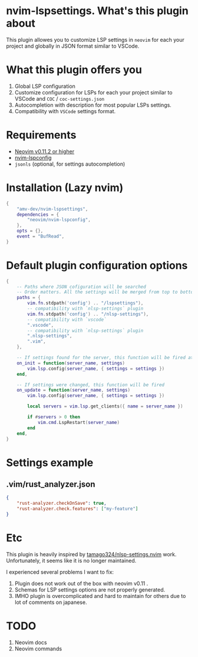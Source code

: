 # nvim-lspsettings. What's this plugin about

This plugin allowes you to customize LSP settings in `neovim` for each your project and globally in JSON format similar to VSCode.

# What this plugin offers you
1. Global LSP configuration
2. Customize configuration for LSPs for each your project similar to VSCode and `COC` / `coc-settings.json`
2. Autocompletion with description for most popular LSPs settings.
3. Compatibility with `VSCode` settings format.

# Requirements
* [Neovim v0.11.2 or higher](https://github.com/neovim/neovim/releases)
* [nvim-lspconfig](https://github.com/neovim/nvim-lspconfig/)
* `jsonls` (optional, for settings autocompletion)

# Installation (Lazy nvim)

```lua
{
    "amv-dev/nvim-lspsettings",
    dependencies = {
        "neovim/nvim-lspconfig",
    },
    opts = {},
    event = "BufRead",
}
```

# Default plugin configuration options
```lua
{
    -- Paths where JSON cofiguration will be searched
    -- Order matters. All the settings will be merged from top to bottom.
    paths = {
        vim.fn.stdpath('config') .. "/lspsettings"),
        -- compatibility with `nlsp-settings` plugin
        vim.fn.stdpath('config') .. "/nlsp-settings"),
        -- compatibility with `vscode`
        ".vscode",
        -- compatibility with `nlsp-settings` plugin
        ".nlsp-settings",
        ".vim",
    },

    -- If settings found for the server, this function will be fired at startup
    on_init = function(server_name, settings)
        vim.lsp.config(server_name, { settings = settings })
    end,

    -- If settings were changed, this function will be fired
    on_update = function(server_name, settings)
        vim.lsp.config(server_name, { settings = settings })

        local servers = vim.lsp.get_clients({ name = server_name })

        if #servers > 0 then
            vim.cmd.LspRestart(server_name)
        end
    end,
}
```

# Settings example
## .vim/rust_analyzer.json
```json
{
    "rust-analyzer.checkOnSave": true,
    "rust-analyzer.check.features": ["my-feature"]
}
```

# Etc
This plugin is heavily inspired by [tamago324/nlsp-settings.nvim](https://github.com/tamago324/nlsp-settings.nvim) work. Unfortunately, it seems like it is no longer maintained.

I experienced several problems I want to fix:
1. Plugin does not work out of the box with neovim v0.11 .
2. Schemas for LSP settings options are not properly generated.
3. IMHO plugin is overcomplicated and hard to maintain for others due to lot of comments on japanese.

# TODO
1. Neovim docs
2. Neovim commands
